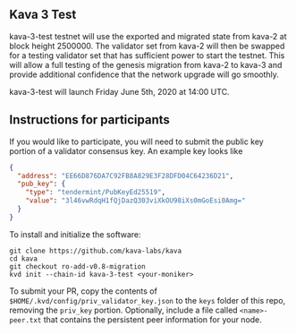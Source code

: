 ## Kava 3 Test

kava-3-test testnet will use the exported and migrated state from kava-2 at block height 2500000. The validator set from kava-2 will then be swapped for a testing validator set that has sufficient power to start the testnet. This will allow a full testing of the genesis migration from kava-2 to kava-3 and provide additional confidence that the network upgrade will go smoothly.

kava-3-test will launch Friday June 5th, 2020 at 14:00 UTC.

## Instructions for participants

If you would like to participate, you will need to submit the public key portion of a validator consensus key. An example key looks like

```json
{
  "address": "EE66D876DA7C92FB8A829E3F28DFD04C64236D21",
  "pub_key": {
    "type": "tendermint/PubKeyEd25519",
    "value": "3l46vwRdqH1fQjDazQ303viXkOU98iXs0mGoEsi0Amg="
  }
}
```

To install and initialize the software:

```
git clone https://github.com/kava-labs/kava
cd kava
git checkout ro-add-v0.8-migration
kvd init --chain-id kava-3-test <your-moniker>
```

To submit your PR, copy the contents of `$HOME/.kvd/config/priv_validator_key.json` to the `keys` folder of this repo, removing the `priv_key` portion. Optionally, include a file called `<name>-peer.txt` that contains the persistent peer information for your node.
